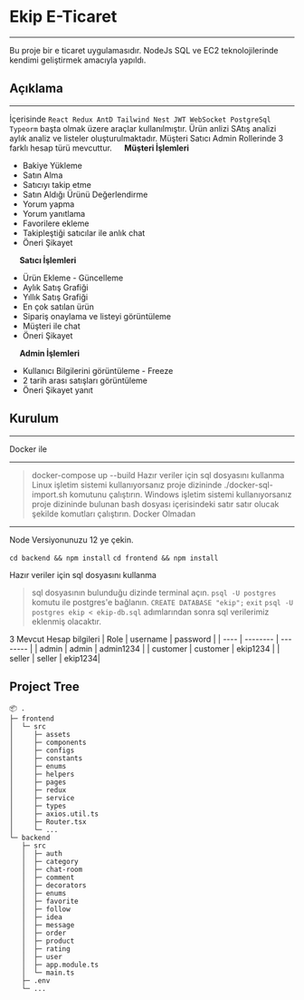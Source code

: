 # Ekip E-Ticaret

---

Bu proje bir e ticaret uygulamasıdır. NodeJs SQL ve EC2 teknolojilerinde kendimi geliştirmek amacıyla yapıldı.

## Açıklama

---

İçerisinde `React Redux AntD Tailwind Nest JWT WebSocket PostgreSql Typeorm` başta olmak üzere araçlar kullanılmıştır. Ürün anlizi SAtış analizi aylık analiz ve listeler oluşturulmaktadır.
Müşteri Satıcı Admin Rollerinde 3 farklı hesap türü mevcuttur.
&emsp;  **Müşteri İşlemleri**

- Bakiye Yükleme
- Satın Alma
- Satıcıyı takip etme
- Satın Aldığı Ürünü Değerlendirme
- Yorum yapma
- Yorum yanıtlama
- Favorilere ekleme
- Takipleştiği satıcılar ile anlık chat
- Öneri Şikayet

&emsp; **Satıcı İşlemleri**

- Ürün Ekleme - Güncelleme
- Aylık Satış Grafiği
- Yıllık Satış Grafiği
- En çok satılan ürün
- Sipariş onaylama ve listeyi görüntüleme
- Müşteri ile chat
- Öneri Şikayet

&emsp; **Admin İşlemleri**

- Kullanıcı Bilgilerini görüntüleme - Freeze
- 2 tarih arası satışları görüntüleme
- Öneri Şikayet yanıt

## Kurulum

---

Docker ile

---

> docker-compose up --build
Hazır veriler için sql dosyasını kullanma
> Linux işletim sistemi kullanıyorsanız proje dizininde ./docker-sql-import.sh komutunu çalıştırın.
> Windows işletim sistemi kullanıyorsanız proje dizininde bulunan bash dosyası içerisindeki satır satır olucak şekilde komutları çalıştırın.
Docker Olmadan

---

Node Versiyonunuzu 12 ye çekin.

`cd backend && npm install`
`cd frontend && npm install`

Hazır veriler için sql dosyasını kullanma
> sql dosyasının bulunduğu dizinde terminal açın.
> `psql -U postgres` komutu ile postgres'e bağlanın.
> `CREATE DATABASE "ekip";`
> `exit`
> `psql -U postgres ekip < ekip-db.sql`
adımlarından sonra sql verilerimiz eklenmiş olacaktır.

3 Mevcut Hesap bilgileri
| Role | username | password |
| ---- | -------- | -------- |
| admin | admin | admin1234 |
| customer | customer | ekip1234 |
| seller | seller | ekip1234|

## Project Tree

```
📦 .
├─ frontend
│  └─ src
│     ├─ assets
│     ├─ components
│     ├─ configs
│     ├─ constants
│     ├─ enums
│     ├─ helpers
│     ├─ pages
│     ├─ redux
│     ├─ service
│     ├─ types
│     ├─ axios.util.ts
│     ├─ Router.tsx
│     └─ ...
└─ backend
   ├─ src
   │  ├─ auth
   │  ├─ category
   │  ├─ chat-room
   │  ├─ comment
   │  ├─ decorators
   │  ├─ enums
   │  ├─ favorite
   │  ├─ follow
   │  ├─ idea
   │  ├─ message
   │  ├─ order
   │  ├─ product
   │  ├─ rating
   │  ├─ user
   │  ├─ app.module.ts
   │  └─ main.ts
   ├─ .env
   └─ ...
```
